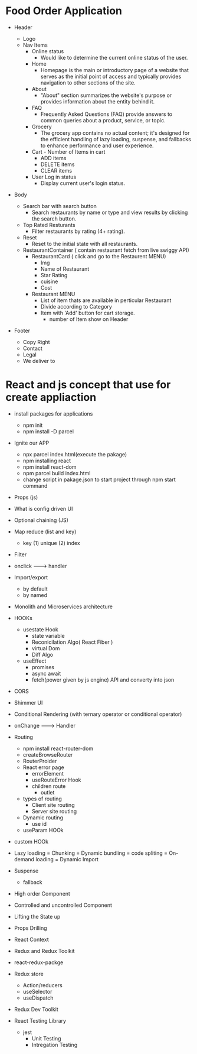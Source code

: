 # Food Order Application

- Header
   - Logo
   - Nav Items
        - Online status
            - Would like to determine the current online status of the user.
        - Home
            - Homepage is the main or introductory page of a website that serves as the initial point of access and typically provides navigation to other sections of the site.
        - About
            - "About" section summarizes the website's purpose or provides information about the entity behind it.
        - FAQ
            - Frequently Asked Questions (FAQ) provide answers to common queries about a product, service, or topic.
        - Grocery
            - The grocery app contains no actual content; it's designed for the efficient handling of lazy loading, suspense, and fallbacks to  enhance performance and user experience.
        - Cart - Number of Items in cart
            - ADD items
            - DELETE items
            - CLEAR items
        - User Log in status
            - Display current user's login status.

- Body
    - Search bar with search button
        - Search restaurants by name or type and view results by clicking the search button.
    - Top Rated Resturants
        - Filter restaurants by rating (4+ rating).
    - Reset
        - Reset to the initial state with all restaurants.
    - RestaurantContainer ( contain restaurant fetch from live swiggy API)
        - RestaurantCard ( click and go to the Restaurent MENU)
            - Img
            - Name of Restaurant
            - Star Rating
            - cuisine
            - Cost
        - Restaurant MENU
            - List of item thats are available in perticular Restaurant
            - Divide according to Category
            - Item with 'Add' button for cart storage.
                - number of Item show on Header 

- Footer
    - Copy Right
    - Contact 
    - Legal
    - We deliver to




# React and js concept that use for create appliaction

- install packages for applications
    - npm init
    - npm install -D parcel
- Ignite our APP
    - npx parcel index.html(execute the pakage)
    - npm installing react
    - npm install react-dom
    - npm parcel build index.html
    - change script in pakage.json to start project through npm start command

- Props (js)
- What is config driven UI
- Optional chaining (JS)
- Map reduce (list and key)
    - key (1) unique
          (2) index
- Filter
- onclick ---> handler
- Import/export
    - by default
    - by named
- Monolith and Microservices architecture
- HOOKs
    - usestate Hook
        - state variable
        - Reconicilation Algo( React Fiber )
        - virtual Dom
        - Diff Algo
    - useEffect
        - promises
        - async await
        - fetch(power given by js engine) API and converty into json

- CORS 
- Shimmer UI
- Conditional Rendering (with ternary operator or conditional operator)
- onChange  ---> Handler

- Routing
   - npm install react-router-dom
   - createBrowseRouter
   - RouterProider
   - React error page
        - errorElement
        - useRouteError Hook
        - children route
            - outlet
    - types of routing
        - Client site routing
        - Server site routing
    - Dynamic routing
        - use id 
    - useParam HOOk

- custom HOOk
- Lazy loading = Chunking = Dynamic bundling = code spliting = On-demand loading = Dynamic Import
- Suspense
    - fallback

- High order Component
- Controlled and uncontrolled Component
- Lifting the State up 
- Props Drilling
- React Context

- Redux and Redux Toolkit
- react-redux-packge
- Redux store
    - Action/reducers
    - useSelector
    - useDispatch
- Redux Dev Toolkit

- React Testing Library
    - jest
        - Unit Testing
        - Intregation Testing





